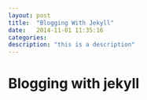```yaml
---
layout: post
title:  "Blogging With Jekyll"
date:   2014-11-01 11:35:16
categories:
description: "this is a description"
---
```


# Blogging with jekyll